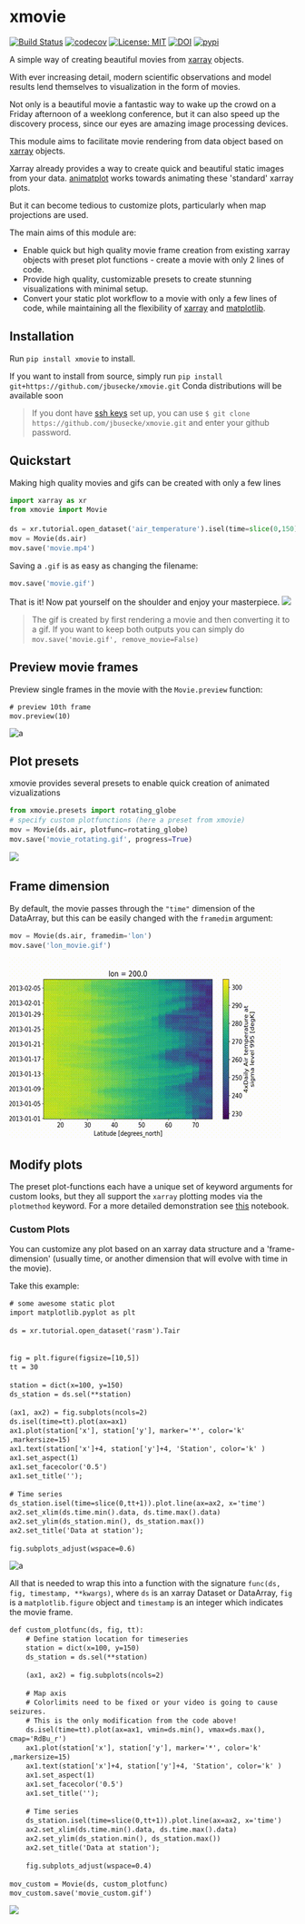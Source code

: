 # xmovie
[![Build Status](https://img.shields.io/github/workflow/status/jbusecke/xmovie/CI?logo=github)](https://github.com/xgcm/xgcm/actions)
[![codecov](https://codecov.io/gh/jbusecke/xmovie/branch/master/graph/badge.svg)](https://codecov.io/gh/jbusecke/xmovie)
[![License: MIT](https://img.shields.io/badge/License-MIT-yellow.svg)](https://opensource.org/licenses/MIT)
[![DOI](https://zenodo.org/badge/124968397.svg)](https://zenodo.org/badge/latestdoi/124968397)
[![pypi](https://badge.fury.io/py/xmovie.svg)](https://badge.fury.io/py/xmovie)

A simple way of creating beautiful movies from [xarray](https://github.com/pydata/xarray) objects.

With ever increasing detail, modern scientific observations and model results
lend themselves to visualization in the form of movies.

Not only is a beautiful movie a fantastic way to wake up the crowd on a Friday
afternoon of a weeklong conference, but it can also speed up the discovery
process, since our eyes are amazing image processing devices.

This module aims to facilitate movie rendering from data object based on
[xarray](https://github.com/pydata/xarray) objects.

Xarray already provides a way to create quick and beautiful static images from your data.
[animatplot](https://github.com/t-makaro/animatplot) works towards animating these 'standard' xarray plots.

But it can become tedious to customize plots, particularly when map projections are used.

The main aims of this module are:

- Enable quick but high quality movie frame creation from existing xarray
objects with preset plot functions - create a movie with only 2 lines of code.
- Provide high quality, customizable presets to create stunning visualizations with minimal setup.
- Convert your static plot workflow to a movie with only a few lines of code, while maintaining all the flexibility of [xarray](https://github.com/pydata/xarray) and [matplotlib](https://matplotlib.org/).


<!-- - Use [dask](https://github.com/dask/dask) for computationally efficient
frame rendering.-->

## Installation
Run `pip install xmovie` to install.

If you want to install from source, simply run `pip install git+https://github.com/jbusecke/xmovie.git`
Conda distributions will be available soon

>If you dont have [ssh keys](https://help.github.com/en/articles/adding-a-new-ssh-key-to-your-github-account) set up, you can use `$ git clone https://github.com/jbusecke/xmovie.git` and enter your github password.

## Quickstart
Making high quality movies and gifs can be created with only a few lines

```python
import xarray as xr
from xmovie import Movie

ds = xr.tutorial.open_dataset('air_temperature').isel(time=slice(0,150))
mov = Movie(ds.air)
mov.save('movie.mp4')
```

Saving a `.gif` is as easy as changing the filename:
```python
mov.save('movie.gif')
```
That is it! Now pat yourself on the shoulder and enjoy your masterpiece.
![](docs/gifs/movie.gif)

> The gif is created by first rendering a movie and then converting it to a gif.
If you want to keep both outputs you can simply do `mov.save('movie.gif', remove_movie=False)`

<!-- ## Presets for quick movies
Using the presets of __xmovie__ making a movie is very easy: -->

## Preview movie frames
Preview single frames in the movie with the `Movie.preview` function:
```
# preview 10th frame
mov.preview(10)
```
![a](docs/pics/preview.png)

## Plot presets
xmovie provides several presets to enable quick creation of animated vizualizations
```python
from xmovie.presets import rotating_globe
# specify custom plotfunctions (here a preset from xmovie)
mov = Movie(ds.air, plotfunc=rotating_globe)
mov.save('movie_rotating.gif', progress=True)
```
![](docs/gifs/movie_rotating.gif)

## Frame dimension
By default, the movie passes through the `"time"` dimension of the DataArray, but
this can be easily changed with the `framedim` argument:
```python
mov = Movie(ds.air, framedim='lon')
mov.save('lon_movie.gif')
```
![](docs/gifs/lon_movie.gif)

## Modify plots
The preset plot-functions each have a unique set of keyword arguments for custom looks, but they all support the `xarray` plotting modes via the `plotmethod` keyword.
For a more detailed demonstration see [this](First_Steps.ipynb) notebook.
<!-- ```
from xmovie.presets import rotating_globe_dark  # the default preset
mov = Movie(ds.air, rotating_globe_dark, plotmethod='contourf', coastline=False, land=True)
mov.save('movie_contf.gif')
```
![](docs/gifs/movie_contf.gif)

```
mov = Movie(ds, rotating_globe_dark, plotmethod='contour', coastline=False, land=True)
mov.save('movie_cont.gif')
```
![](docs/gifs/movie_cont.gif)

```
ds = xr.tutorial.open_dataset('rasm').Tair

# Interpolate time for smoother animation
ds['time'].data = np.arange(len(ds['time']))
ds = ds.interp(time=np.linspace(0,10, 60))

mov = Movie(ds, rotating_globe_dark,
            cmap='RdYlBu_r',
            x='xc',
            y='yc', #accepts keyword arguments from the xarray plotting interface
            lat_start=45, # Custom keywords from `rotating_globe_dark
            lon_rotations=0.2)
mov.save('movie_rasm.gif')
```

!['rasm_spinning'](docs/gifs/movie_rasm.gif) -->


### Custom Plots
You can customize any plot based on an xarray data structure and a 'frame-dimension' (usually time, or another dimension that will evolve with time in the movie).

Take this example:

```
# some awesome static plot
import matplotlib.pyplot as plt

ds = xr.tutorial.open_dataset('rasm').Tair


fig = plt.figure(figsize=[10,5])
tt = 30

station = dict(x=100, y=150)
ds_station = ds.sel(**station)

(ax1, ax2) = fig.subplots(ncols=2)
ds.isel(time=tt).plot(ax=ax1)
ax1.plot(station['x'], station['y'], marker='*', color='k' ,markersize=15)
ax1.text(station['x']+4, station['y']+4, 'Station', color='k' )
ax1.set_aspect(1)
ax1.set_facecolor('0.5')
ax1.set_title('');

# Time series
ds_station.isel(time=slice(0,tt+1)).plot.line(ax=ax2, x='time')
ax2.set_xlim(ds.time.min().data, ds.time.max().data)
ax2.set_ylim(ds_station.min(), ds_station.max())
ax2.set_title('Data at station');

fig.subplots_adjust(wspace=0.6)
```

![a](docs/pics/static.png)

All that is needed to wrap this into a function with the signature `func(ds, fig, timestamp, **kwargs)`, where `ds` is an xarray Dataset or DataArray, `fig` is a `matplotlib.figure` object and `timestamp` is an integer which indicates the movie frame.

```
def custom_plotfunc(ds, fig, tt):
    # Define station location for timeseries
    station = dict(x=100, y=150)
    ds_station = ds.sel(**station)

    (ax1, ax2) = fig.subplots(ncols=2)

    # Map axis
    # Colorlimits need to be fixed or your video is going to cause seizures.
    # This is the only modification from the code above!
    ds.isel(time=tt).plot(ax=ax1, vmin=ds.min(), vmax=ds.max(), cmap='RdBu_r')
    ax1.plot(station['x'], station['y'], marker='*', color='k' ,markersize=15)
    ax1.text(station['x']+4, station['y']+4, 'Station', color='k' )
    ax1.set_aspect(1)
    ax1.set_facecolor('0.5')
    ax1.set_title('');

    # Time series
    ds_station.isel(time=slice(0,tt+1)).plot.line(ax=ax2, x='time')
    ax2.set_xlim(ds.time.min().data, ds.time.max().data)
    ax2.set_ylim(ds_station.min(), ds_station.max())
    ax2.set_title('Data at station');

    fig.subplots_adjust(wspace=0.4)

mov_custom = Movie(ds, custom_plotfunc)
mov_custom.save('movie_custom.gif')
```
![](docs/gifs/movie_custom.gif)
